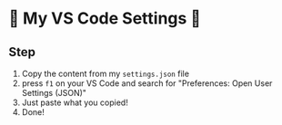 # 🚀 My VS Code Settings 🚀

## Step

1. Copy the content from my `settings.json` file
2. press `f1` on your VS Code and search for "Preferences: Open User Settings (JSON)"
3. Just paste what you copied!
4. Done!
